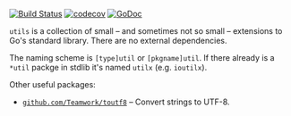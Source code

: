 [![Build Status](https://travis-ci.org/zgoat/utils.svg?branch=master)](https://travis-ci.org/zgoat/utils)
[![codecov](https://codecov.io/gh/zgoat/utils/branch/master/graph/badge.svg?token=n0k8YjbQOL)](https://codecov.io/gh/zgoat/utils)
[![GoDoc](https://godoc.org/github.com/zgoat/utils?status.svg)](https://godoc.org/github.com/zgoat/utils)

`utils` is a collection of small – and sometimes not so small – extensions to
Go's standard library. There are no external dependencies.

The naming scheme is `[type]util` or `[pkgname]util`. If there already is a
`*util` packge in stdlib it's named `utilx` (e.g. `ioutilx`).

Other useful packages:

- [`github.com/Teamwork/toutf8`](https://github.com/Teamwork/toutf8) – Convert
  strings to UTF-8.
